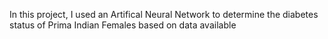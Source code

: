 In this project, I used an Artifical Neural Network to determine the diabetes status of Prima Indian Females based on data available
